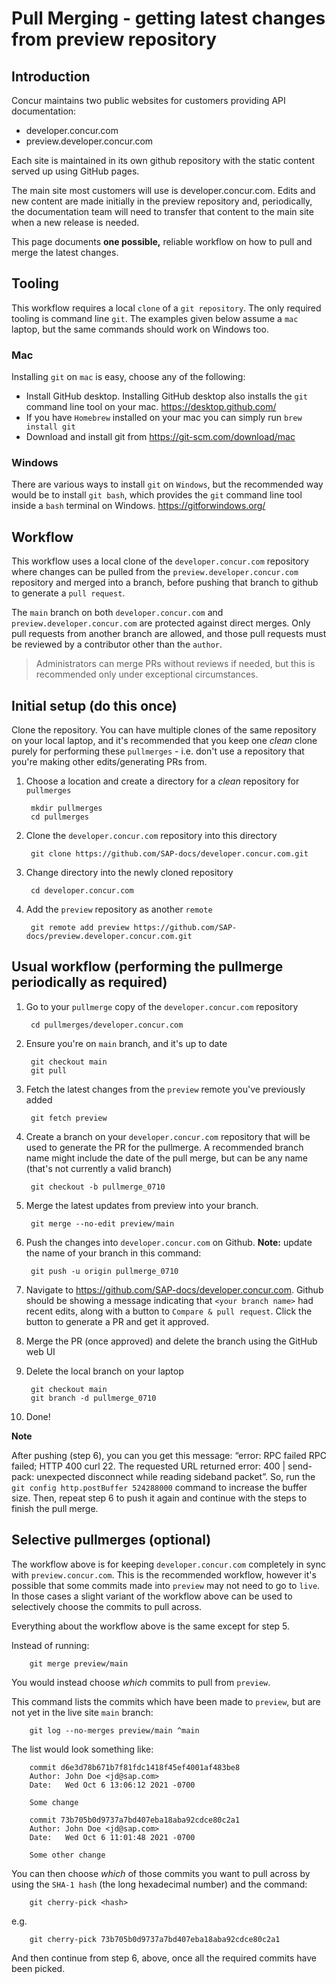 # Pull Merging - getting latest changes from preview repository 

## Introduction

Concur maintains two public websites for customers providing API documentation:
* developer.concur.com
* preview.developer.concur.com

Each site is maintained in its own github repository with the static content served up using GitHub pages.

The main site most customers will use is developer.concur.com.  Edits and new content are made initially in the preview repository and, periodically, the documentation team will need to transfer that content to the main site when a new release is needed.

This page documents **one possible,** reliable workflow on how to pull and merge the latest changes.

## Tooling

This workflow requires a local `clone` of a `git repository`.  The only required tooling is command line `git`.  The examples given below assume a `mac` laptop, but the same commands should work on Windows too.

### Mac

Installing `git` on `mac` is easy, choose any of the following:

* Install GitHub desktop.  Installing GitHub desktop also installs the `git` command line tool on your mac.  https://desktop.github.com/
* If you have `Homebrew` installed on your mac you can simply run `brew install git`
* Download and install git from https://git-scm.com/download/mac

### Windows

There are various ways to install `git` on `Windows`, but the recommended way would be to install `git bash`, which provides the `git` command line tool inside a `bash` terminal on Windows.  https://gitforwindows.org/

## Workflow

This workflow uses a local clone of the `developer.concur.com` repository where changes can be pulled from the `preview.developer.concur.com` repository and merged into a branch, before pushing that branch to github to generate a `pull request`.

The `main` branch on both `developer.concur.com` and `preview.developer.concur.com` are protected against direct merges.  Only pull requests from another branch are allowed, and those pull requests must be reviewed by a contributor other than the `author`.
> Administrators can merge PRs without reviews if needed, but this is recommended only under exceptional circumstances.

## Initial setup (do this once)

Clone the repository.  You can have multiple clones of the same repository on your local laptop, and it's recommended that you keep one *clean* clone purely for performing these `pullmerges` - i.e. don't use a repository that you're making other edits/generating PRs from.

1. Choose a location and create a directory for a *clean* repository for `pullmerges`

        mkdir pullmerges
        cd pullmerges

2. Clone the `developer.concur.com` repository into this directory

        git clone https://github.com/SAP-docs/developer.concur.com.git

3. Change directory into the newly cloned repository

        cd developer.concur.com

4. Add the `preview` repository as another `remote`

        git remote add preview https://github.com/SAP-docs/preview.developer.concur.com.git

## Usual workflow (performing the pullmerge periodically as required)

1. Go to your `pullmerge` copy of the `developer.concur.com` repository

        cd pullmerges/developer.concur.com

2. Ensure you're on `main` branch, and it's up to date

        git checkout main
        git pull

3. Fetch the latest changes from the `preview` remote you've previously added

        git fetch preview

4. Create a branch on your `developer.concur.com` repository that will be used to generate the PR for the pullmerge.  A recommended branch name might include the date of the pull merge, but can be any name (that's not currently a valid branch)

        git checkout -b pullmerge_0710

5. Merge the latest updates from preview into your branch. 

        git merge --no-edit preview/main

6. Push the changes into `developer.concur.com` on Github.  **Note:** update the name of your branch in this command:

        git push -u origin pullmerge_0710

7. Navigate to https://github.com/SAP-docs/developer.concur.com.  Github should be showing a message indicating that `<your branch name>` had recent edits, along with a button to `Compare & pull request`.  Click the button to generate a PR and get it approved.

8. Merge the PR (once approved) and delete the branch using the GitHub web UI

9. Delete the local branch on your laptop

        git checkout main
        git branch -d pullmerge_0710

10. Done!

**Note** 

After pushing (step 6), you can you get this message: “error: RPC failed RPC failed; HTTP 400 curl 22. The requested URL returned error: 400 | send-pack: unexpected disconnect while reading sideband packet”. So, run the `git config http.postBuffer 524288000` command to increase the buffer size. Then, repeat step 6 to push it again and continue with the steps to finish the pull merge.

## Selective pullmerges (optional)

The workflow above is for keeping `developer.concur.com` completely in sync with `preview.concur.com`.  This is the recommended workflow, however it's possible that some commits made into `preview` may not need to go to `live`.  In those cases a slight variant of the workflow above can be used to selectively choose the commits to pull across.

Everything about the workflow above is the same except for step 5.

Instead of running:

        git merge preview/main

You would instead choose *which* commits to pull from `preview`.

This command lists the commits which have been made to `preview`, but are not yet in the live site `main` branch:

        git log --no-merges preview/main ^main

The list would look something like:

        commit d6e3d78b671b7f81fdc1418f45ef4001af483be8
        Author: John Doe <jd@sap.com>
        Date:   Wed Oct 6 13:06:12 2021 -0700

        Some change

        commit 73b705b0d9737a7bd407eba18aba92cdce80c2a1
        Author: John Doe <jd@sap.com>
        Date:   Wed Oct 6 11:01:48 2021 -0700

        Some other change

You can then choose *which* of those commits you want to pull across by using the `SHA-1 hash` (the long hexadecimal number) and the command:

        git cherry-pick <hash>

e.g.

        git cherry-pick 73b705b0d9737a7bd407eba18aba92cdce80c2a1

And then continue from step 6, above, once all the required commits have been picked.
